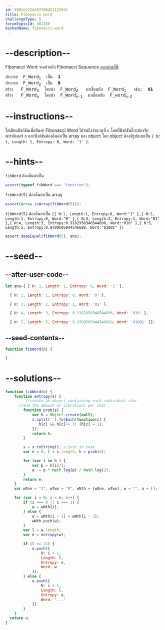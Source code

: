 ```yaml
---
id: 5992e222d397f00d21122931
title: Fibonacci word
challengeType: 5
forumTopicId: 302269
dashedName: fibonacci-word
---
```


# --description--

Fibonacci Word จะคล้ายกับ Fibonacci Sequence [ลองอ่านที่นี่](https://hal.archives-ouvertes.fr/docs/00/36/79/72/PDF/The_Fibonacci_word_fractal.pdf):

<pre>ประกาศ  F_Word<sub>1</sub>  เป็น  <strong>1</strong>
ประกาศ  F_Word<sub>2</sub>  เป็น  <strong>0</strong>
สร้าง   F_Word<sub>3</sub>  โดยนำ  F_Word<sub>2</sub>   มาเชื่อมกับ  F_Word<sub>1</sub>   เช่น:  <strong>01</strong>
สร้าง   F_Word<sub>n</sub>  โดยนำ  F_Word<sub>n-1</sub>  มาเชื่อมกับ  F_word<sub>n-2</sub>
</pre>

# --instructions--

ให้เขียนฟังก์ชันเพื่อคืนค่า Fibonacci Word ไปจนถึงจำนวนที่ `n` โดยที่ฟังก์ชันนี้จะต้องรับพารามิเตอร์ `n` และฟังก์ชันต้องคืนค่าเป็น array ของ object โดย object ต้องมีรูปแบบเป็น `{ N: 1, Length: 1, Entropy: 0, Word: '1' }`.

# --hints--

`fibWord` ต้องคืนค่าเป็น

```js
assert(typeof fibWord === 'function');
```

`fibWord(5)` ต้องคืนค่าเป็น array

```js
assert(Array.isArray(fibWord(5)));
```

`fibWord(5)` ต้องคืนค่าเป็น `[{ N:1, Length:1, Entropy:0, Word:"1" },{ N:2, Length:1, Entropy:0, Word:"0" },{ N:3, Length:2, Entropy:1, Word:"01" },{ N:4, Length:3, Entropy:0.9182958340544896, Word:"010" },{ N:5, Length:5, Entropy:0.9709505944546688, Word:"01001" }]`

```js
assert.deepEqual(fibWord(5), ans);
```

# --seed--

## --after-user-code--

```js
let ans=[ { N: 1, Length: 1, Entropy: 0, Word: '1' },

  { N: 2, Length: 1, Entropy: 0, Word: '0' },

  { N: 3, Length: 2, Entropy: 1, Word: '01' },

  { N: 4, Length: 3, Entropy: 0.9182958340544896, Word: '010' },

  { N: 5, Length: 5, Entropy: 0.9709505944546688, Word: '01001' }];
```

## --seed-contents--

```js
function fibWord(n) {

}
```

# --solutions--

```js
function fibWord(n) {
    function entropy(s) {
         //create an object containing each individual char
      //and the amount of iterations per char
        function prob(s) {
            var h = Object.create(null);
            s.split('').forEach(function(c) {
               h[c] && h[c]++ || (h[c] = 1);
            });
            return h;
        }

        s = s.toString(); //just in case
        var e = 0, l = s.length, h = prob(s);

        for (var i in h ) {
            var p = h[i]/l;
            e -= p * Math.log(p) / Math.log(2);
        }
        return e;
    }
    var wOne = "1", wTwo = "0", wNth = [wOne, wTwo], w = "", o = [];

    for (var i = 0; i < n; i++) {
        if (i === 0 || i === 1) {
            w = wNth[i];
        } else {
            w = wNth[i - 1] + wNth[i - 2];
            wNth.push(w);
        }
        var l = w.length;
        var e = entropy(w);

        if (l <= 21) {
            o.push({
                N: i + 1,
                Length: l,
                Entropy: e,
                Word: w
            });
        } else {
            o.push({
                N: i + 1,
                Length: l,
                Entropy: e,
                Word: "..."
            });
        }
    }
  return o;
}
```
